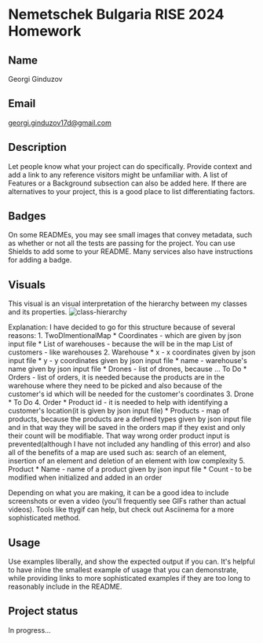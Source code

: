 # Nemetschek Bulgaria RISE 2024 Homework

## Name
Georgi Ginduzov

## Email
georgi.ginduzov17d@gmail.com

## Description


Let people know what your project can do specifically. Provide context and add a link to any reference visitors might be unfamiliar with. A list of Features or a Background subsection can also be added here. If there are alternatives to your project, this is a good place to list differentiating factors.

## Badges
On some READMEs, you may see small images that convey metadata, such as whether or not all the tests are passing for the project. You can use Shields to add some to your README. Many services also have instructions for adding a badge.

## Visuals
This visual is an visual interpretation of the hierarchy between my classes and its properties. 
![class-hierarchy](https://drive.google.com/file/d/1pNA91bdSyDrX-MBg2bJvJnX3uYVkPh0f/view?usp=sharing)

Explanation:
I have decided to go for this structure because of several reasons:
    1. TwoDImentionalMap
        * Coordinates - which are given by json input file
        * List of warehouses - because the will be in the map
        List of customers - like warehouses 
    2. Warehouse
        * x - x coordinates given by json input file
        * y - y coordinates given by json input file
        * name - warehouse's name given by json input file
        * Drones - list of drones, because ... To Do
        * Orders - list of orders, it is needed because the products are in the warehouse where they need to be picked and also because of the customer's id which will be needed for the customer's coordinates
    3. Drone 
        * To Do
    4. Order
        * Product id - it is needed to help with identifying a customer's location(it is given by json input file)
        * Products - map of products, because the products are a defined types given by json input file and in that way they will be saved in the orders map if they exist and only their count will be modifiable. That way wrong order product input is prevented(although I have not included any handling of this error) and also all of the benefits of a map are used such as: search of an element, insertion of an element and deletion of an element with low complexity
    5. Product
        * Name - name of a product given by json input file
        * Count - to be modified when initialized and added in an order

    
Depending on what you are making, it can be a good idea to include screenshots or even a video (you'll frequently see GIFs rather than actual videos). Tools like ttygif can help, but check out Asciinema for a more sophisticated method.

## Usage
Use examples liberally, and show the expected output if you can. It's helpful to have inline the smallest example of usage that you can demonstrate, while providing links to more sophisticated examples if they are too long to reasonably include in the README.

## Project status
In progress...
